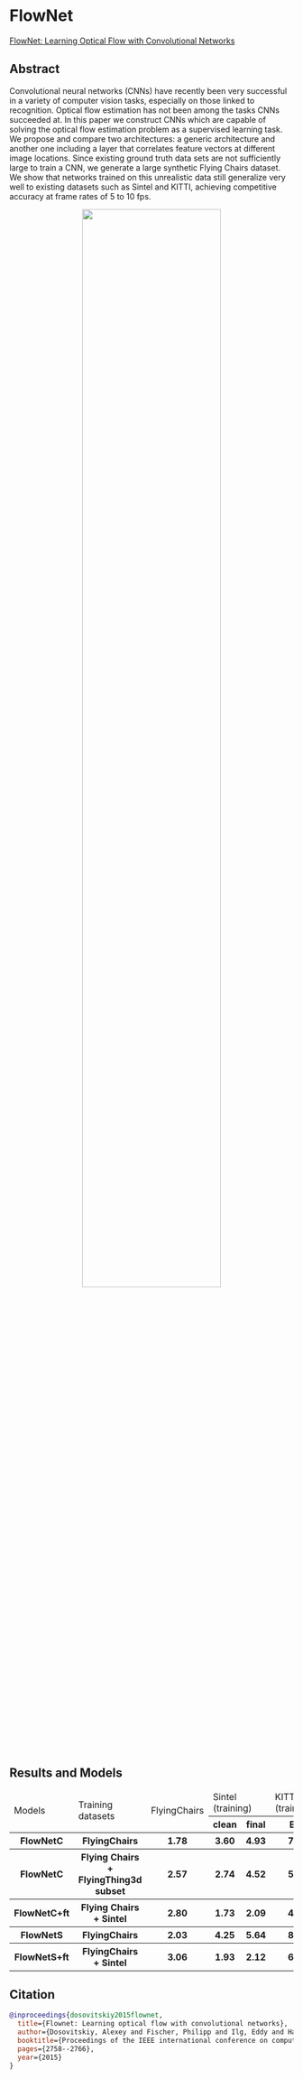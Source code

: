 # FlowNet

[FlowNet: Learning Optical Flow with Convolutional Networks](https://openaccess.thecvf.com/content_iccv_2015/papers/Dosovitskiy_FlowNet_Learning_Optical_ICCV_2015_paper.pdf)

<!-- [ALGORITHM] -->

## Abstract

Convolutional neural networks (CNNs) have recently been very successful
in a variety of computer vision tasks, especially on those linked to
recognition. Optical flow estimation has not been among
the tasks CNNs succeeded at. In this paper we construct CNNs
which are capable of solving the optical flow estimation problem
as a supervised learning task. We propose and compare two architectures:
a generic architecture and another one including a layer that correlates
feature vectors at different image locations. Since existing ground truth
data sets are not sufficiently large to train a CNN, we generate a large
synthetic Flying Chairs dataset. We show that networks trained
on this unrealistic data still generalize very well to
existing datasets such as Sintel and KITTI, achieving competitive accuracy
at frame rates of 5 to 10 fps.

<div align=center>
<img src="https://user-images.githubusercontent.com/76149310/142731289-41f87333-c35e-4f15-8d3c-164e005200b8.png" width="70%"/>
</div>

## Results and Models

<table>
    <thead>
        <tr>
            <td rowspan=2>Models</td>
            <td rowspan=2>Training datasets</td>
            <td rowspan=2>FlyingChairs</td>
            <td colspan=2>Sintel (training)</td>
            <td colspan=1>KITTI2012 (training)</td>
            <td rowspan=2>Log</td>
            <td rowspan=2>Config</td>
            <td rowspan=2>Download</td>
        </tr>
        <tr>
            <th>clean</th>
            <th>final</th>
            <th>EPE</th>
        </tr>
    </thead>
    <tbody>
        <tr>
            <th>FlowNetC</th>
            <th>FlyingChairs</th>
            <th>1.78</th>
            <th>3.60</th>
            <th>4.93</th>
            <th>7.55</th>
            <th><a href='https://download.openmmlab.com/mmflow/flownet/flownetc_8x1_slong_flyingchairs_384x448.log.json'>log</a></th>
            <th><a href='https://download.openmmlab.com/mmflow/flownet/flownetc_8x1_slong_flyingchairs_384x448.py'>Config</a></th>
            <th><a href='https://download.openmmlab.com/mmflow/flownet/flownetc_8x1_slong_flyingchairs_384x448.pth'>Model</a></th>
        </tr>
        <tr>
            <th>FlowNetC</th>
            <th>Flying Chairs + FlyingThing3d subset</th>
            <th>2.57</th>
            <th>2.74</th>
            <th>4.52</th>
            <th>5.42</th>
            <th><a href='https://download.openmmlab.com/mmflow/flownet/flownetc_8x1_sfine_flyingthings3d_subset_384x768.log.json'>log</a></th>
            <th><a href='https://download.openmmlab.com/mmflow/flownet/flownetc_8x1_sfine_flyingthings3d_subset_384x768.py'>Config</a></th>
            <th><a href='https://download.openmmlab.com/mmflow/flownet/flownetc_8x1_sfine_flyingthings3d_subset_384x768.pth'>Model</a></th>
        </tr>
        <tr>
            <th>FlowNetC+ft</th>
            <th>Flying Chairs + Sintel</th>
            <th>2.80</th>
            <th>1.73</th>
            <th>2.09</th>
            <th>4.78</th>
            <th><a href='https://download.openmmlab.com/mmflow/flownet/flownetc_8x1_sfine_sintel_384x448.log.json'>log</a></th>
            <th><a href='https://download.openmmlab.com/mmflow/flownet/flownetc_8x1_sfine_sintel_384x448.py'>Config</a></th>
            <th><a href='https://download.openmmlab.com/mmflow/flownet/flownetc_8x1_sfine_sintel_384x448.pth'>Model</a></th>
        </tr>
        <tr>
            <th>FlowNetS</th>
            <th>FlyingChairs</th>
            <th>2.03</th>
            <th>4.25</th>
            <th>5.64</th>
            <th>8.81</th>
            <th><a href='https://download.openmmlab.com/mmflow/flownet/flownets_8x1_slong_flyingchairs_384x448.log.json'>log</a></th>
            <th><a href='https://download.openmmlab.com/mmflow/flownet/flownets_8x1_slong_flyingchairs_384x448.py'>Config</a></th>
            <th><a href='https://download.openmmlab.com/mmflow/flownet/flownets_8x1_slong_flyingchairs_384x448.pth'>Model</a></th>
        </tr>
        <tr>
            <th>FlowNetS+ft</th>
            <th>FlyingChairs + Sintel</th>
            <th>3.06</th>
            <th>1.93</th>
            <th>2.12</th>
            <th>6.83</th>
            <th><a href='https://download.openmmlab.com/mmflow/flownet/flownets_8x1_sfine_sintel_384x448.log.json'>log</a></th>
            <th><a href='https://download.openmmlab.com/mmflow/flownet/flownets_8x1_sfine_sintel_384x448.py'>Config</a></th>
            <th><a href='https://download.openmmlab.com/mmflow/flownet/flownets_8x1_sfine_sintel_384x448.pth'>Model</a></th>
        </tr>
    </tbody>
</table>

## Citation

```bibtex
@inproceedings{dosovitskiy2015flownet,
  title={Flownet: Learning optical flow with convolutional networks},
  author={Dosovitskiy, Alexey and Fischer, Philipp and Ilg, Eddy and Hausser, Philip and Hazirbas, Caner and Golkov, Vladimir and Van Der Smagt, Patrick and Cremers, Daniel and Brox, Thomas},
  booktitle={Proceedings of the IEEE international conference on computer vision},
  pages={2758--2766},
  year={2015}
}
```
